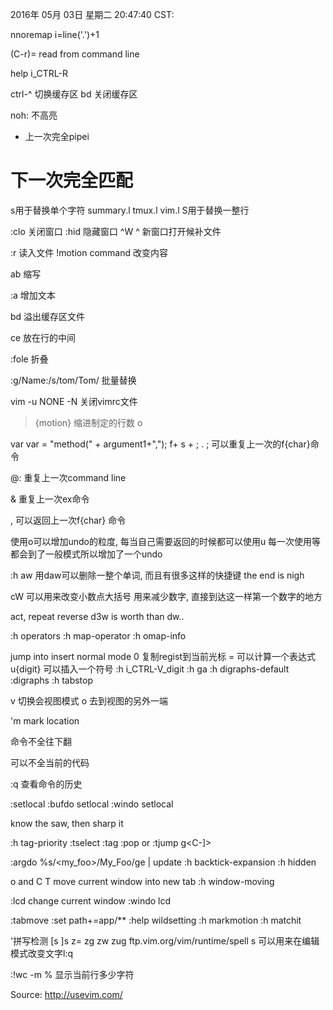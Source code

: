 2016年 05月 03日 星期二 20:47:40 CST:
<!--get current row number-->
nnoremap <F1> i<C-r>=line('.')+1<CR><Esc>

(C-r)= read from command line

help i_CTRL-R

ctrl-^ 切换缓存区
bd 关闭缓存区

noh: 不高亮
* 上一次完全pipei
# 下一次完全匹配

s用于替换单个字符
summary.l
tmux.l
vim.l
S用于替换一整行

:clo 关闭窗口
:hid 隐藏窗口
^W ^ 新窗口打开候补文件

:r 读入文件
!motion command 改变内容

ab 缩写

:a 增加文本

bd 溢出缓存区文件

ce 放在行的中间

:fole 折叠

:g/Name:/s/tom/Tom/ 批量替换

vim -u NONE -N 关闭vimrc文件
>{motion} 缩进制定的行数
o

var var = "method(" + argument1+",");
f+ s + <ESC> ; .
; 可以重复上一次的f{char}命令

@: 重复上一次command line

& 重复上一次ex命令

, 可以返回上一次f{char} 命令

使用<esc>o可以增加undo的粒度, 每当自己需要返回的时候都可以使用u
每一次使用<UP>等都会到了一般模式所以增加了一个undo

:h aw 用daw可以删除一整个单词, 而且有很多这样的快捷键
the end is nigh

cW 可以用来改变小数点大括号
<c-X>用来减少数字, 直接到达这一样第一个数字的地方

act, repeat reverse d3w is worth than dw..

:h operators
:h map-operator
:h omap-info

<C-o> jump into insert normal mode
<C-r>0 复制regist到当前光标
<C-r>= 可以计算一个表达式
<C-v>u{digit} 可以插入一个符号
:h i_CTRL-V_digit
:h ga
:h digraphs-default
:digraphs
:h tabstop

v 切换会视图模式
o 去到视图的另外一端

'm mark location

<C-d> 命令不全往下翻

<C-r><C-w> 可以不全当前的代码

:q 查看命令的历史

:setlocal
:bufdo setlocal 
:windo setlocal

know the saw, then sharp it

:h tag-priority
:tselect
:tag
:pop or <C-t>
:tjump
g<C-]>


<!--:args *.[ch]-->
:argdo %s/\<my_foo\>/My_Foo/ge | update
:h backtick-expansion
:h hidden

<C-w>o and <C-o>C
<C-w> T move current window into new tab
:h window-moving

:lcd change current window
:windo lcd

:tabmove
:set path+=app/**
:help wildsetting
:h markmotion
:h matchit

'拼写检测
[s ]s z=
zg zw zug
ftp.vim.org/vim/runtime/spell
<C-x>s 可以用来在编辑模式改变文字l:q

:!wc -m % 显示当前行多少字符

Source:
http://usevim.com/
